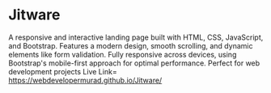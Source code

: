 # Jitware
A responsive and interactive landing page built with HTML, CSS, JavaScript, and Bootstrap. Features a modern design, smooth scrolling, and dynamic elements like form validation. Fully responsive across devices, using Bootstrap's mobile-first approach for optimal performance. Perfect for web development projects
Live Link= https://webdevelopermurad.github.io/Jitware/
